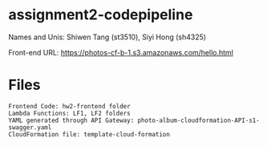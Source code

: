 # assignment2-codepipeline

Names and Unis: Shiwen Tang (st3510), Siyi Hong (sh4325)

Front-end URL: https://photos-cf-b-1.s3.amazonaws.com/hello.html


# Files
```
Frontend Code: hw2-frontend folder
Lambda Functions: LF1, LF2 folders
YAML generated through API Gateway: photo-album-cloudformation-API-s1-swagger.yaml
CloudFormation file: template-cloud-formation
```
